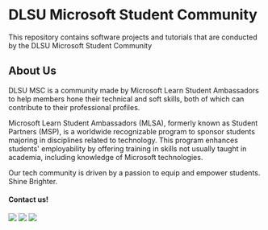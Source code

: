 # DLSU Microsoft Student Community
This repository contains software projects and tutorials that are conducted by the DLSU Microsoft Student Community

## About Us
DLSU MSC is a community made by Microsoft Learn Student Ambassadors to help members hone their technical and soft skills, both of which can contribute to their professional profiles. 

Microsoft Learn Student Ambassadors (MLSA), formerly known as Student Partners (MSP), is a worldwide recognizable program to sponsor students majoring in disciplines related to technology. This program enhances students' employability by offering training in skills not usually taught in academia, including knowledge of Microsoft technologies. 

Our tech community is driven by a passion to equip and empower students. Shine Brighter.

#### Contact us!
[<img src="https://img.shields.io/badge/Facebook-1877F2?style=for-the-badge&logo=facebook&logoColor=white" />](https://www.facebook.com/DLSUMSC)
[<img src="https://img.shields.io/badge/Instagram-E4405F?style=for-the-badge&logo=instagram&logoColor=white" />](https://instagram.com/dlsumsc)
[<img src="https://img.shields.io/badge/Gmail-D14836?style=for-the-badge&logo=gmail&logoColor=white" />](mailto:msc.dlsu@gmail.com)

